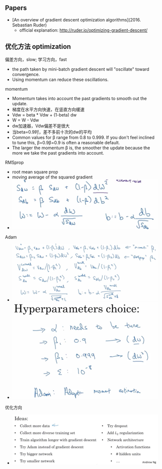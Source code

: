 

## Papers
- [An overview of gradient descent optimization algorithms](2016. Sebastian Ruder)
    - official explanation: http://ruder.io/optimizing-gradient-descent/
    


## 优化方法 optimization
偏差方向，slow; 学习方向，fast
- the path taken by mini-batch gradient descent will "oscillate" toward convergence. 
- Using momentum can reduce these oscillations.


momentum
- Momentum takes into account the past gradients to smooth out the update. 
- 梯度在水平方向快速，在竖直方向缓速
- Vdw = beta * Vdw + (1-beta) dw
- W = W - Vdw
- dw加速器，Vdw偏差不是很大
- 当beta=0.9时，差不多前十次的dw的平均
- Common values for  β  range from 0.8 to 0.999. If you don't feel inclined to tune this,  β=0.9β=0.9  is often a reasonable default.
- The larger the momentum  β  is, the smoother the update because the more we take the past gradients into account. 


RMSprop
- root mean square prop
- moving average of the squared gradient
- ![](../../../images/RMSprop.jpg)

Adam 
- ![](../../../images/adam.png)
- ![](../../../images/参数.png)


优化方向
- ![](../../../images/points_to_opt.jpg)